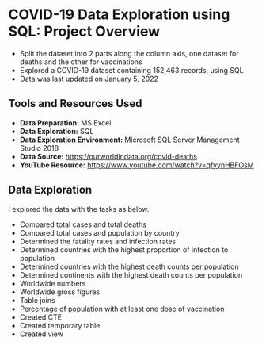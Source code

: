 # COVID-19 Data Exploration using SQL: Project Overview
* Split the dataset into 2 parts along the column axis, one dataset for deaths and the other for vaccinations
* Explored a COVID-19 dataset containing 152,463 records, using SQL
* Data was last updated on January 5, 2022

## Tools and Resources Used
* **Data Preparation:** MS Excel  
* **Data Exploration:** SQL  
* **Data Exploration Environment:** Microsoft SQL Server Management Studio 2018  
* **Data Source:** https://ourworldindata.org/covid-deaths  
* **YouTube Resource:** https://www.youtube.com/watch?v=qfyynHBFOsM  

## Data Exploration
I explored the data with the tasks as below.
* Compared total cases and total deaths
* Compared total cases and population by country
* Determined the fatality rates and infection rates
* Determined countries with the highest proportion of infection to population
* Determined countries with the highest death counts per population
* Determined continents with the highest death counts per population
* Worldwide numbers
* Worldwide gross figures
* Table joins
* Percentage of population with at least one dose of vaccination
* Created CTE
* Created temporary table
* Created view
